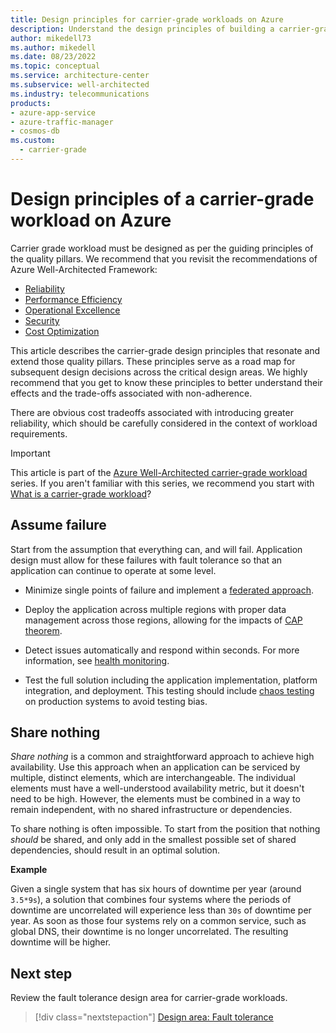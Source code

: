 ```yaml
---
title: Design principles for carrier-grade workloads on Azure
description: Understand the design principles of building a carrier-grade application on Microsoft Azure.
author: mikedell73
ms.author: mikedell
ms.date: 08/23/2022
ms.topic: conceptual
ms.service: architecture-center
ms.subservice: well-architected
ms.industry: telecommunications
products: 
- azure-app-service
- azure-traffic-manager
- cosmos-db
ms.custom:
  - carrier-grade
---
```


# Design principles of a carrier-grade workload on Azure

Carrier grade workload must be designed as per the guiding principles of the quality pillars. We recommend that you revisit the recommendations of Azure Well-Architected Framework:

- [Reliability](/azure/architecture/framework/#reliability)
- [Performance Efficiency](/azure/architecture/framework/scalability/)
- [Operational Excellence](/azure/architecture/framework/devops/)
- [Security](/azure/architecture/framework/security/)
- [Cost Optimization](/azure/architecture/framework/cost/)

This article describes the carrier-grade design principles that resonate and extend those quality pillars. These principles serve as a road map for subsequent design decisions across the critical design areas. We highly recommend that you get to know these principles to better understand their effects and the trade-offs associated with non-adherence.

There are obvious cost tradeoffs associated with introducing greater reliability, which should be carefully considered in the context of workload requirements.

> [!IMPORTANT]
> This article is part of the [Azure Well-Architected carrier-grade workload](index.yml) series. If you aren't familiar with this series, we recommend you start with [What is a carrier-grade workload](carrier-grade-get-started.md#what-is-a-carrier-grade-workload)?

## Assume failure

Start from the assumption that everything can, and will fail. Application design must allow for these failures with fault tolerance so that an application can continue to operate at some level.

- Minimize single points of failure and implement a [federated approach](carrier-grade-design-area-health-modeling.md#federated-model).

- Deploy the application across multiple regions with proper data management across those regions, allowing for the impacts of [CAP theorem](carrier-grade-design-area-data-model.md#cap-theorem).

- Detect issues automatically and respond within seconds. For more information, see [health monitoring](carrier-grade-design-area-health-modeling.md).

- Test the full solution including the application implementation, platform integration, and deployment. This testing should include [chaos testing](carrier-grade-design-area-testing.md) on production systems to avoid testing bias.

## Share nothing 

_Share nothing_ is a common and straightforward approach to achieve high availability. Use this approach when an application can be serviced by multiple, distinct elements, which are interchangeable. The individual elements must have a well-understood availability metric, but it doesn't need to be high. However, the elements must be combined in a way to remain independent, with no shared infrastructure or dependencies.

To share nothing is often impossible. To start from the position that nothing _should_ be shared, and only add in the smallest possible set of shared dependencies, should result in an optimal solution.

**Example**

Given a single system that has six hours of downtime per year (around `3.5*9s`), a solution that combines four systems where the periods of downtime are uncorrelated will experience less than `30s` of downtime per year. As soon as those four systems rely on a common service, such as global DNS, their downtime is no longer uncorrelated. The resulting downtime will be higher.

## Next step

Review the fault tolerance design area for carrier-grade workloads.

> [!div class="nextstepaction"]
> [Design area: Fault tolerance](./carrier-grade-design-area-fault-tolerance.md)

